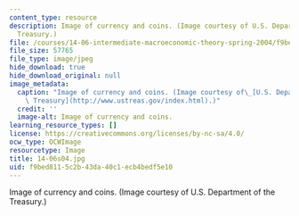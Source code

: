 ```yaml
---
content_type: resource
description: Image of currency and coins. (Image courtesy of U.S. Department of the
  Treasury.)
file: /courses/14-06-intermediate-macroeconomic-theory-spring-2004/f9bed8115c2b43da40c1ecb4bedf5e10_14-06s04.jpg
file_size: 57765
file_type: image/jpeg
hide_download: true
hide_download_original: null
image_metadata:
  caption: "Image of currency and coins. (Image courtesy of\_[U.S. Department of the\
    \ Treasury](http://www.ustreas.gov/index.html).)"
  credit: ''
  image-alt: Image of currency and coins.
learning_resource_types: []
license: https://creativecommons.org/licenses/by-nc-sa/4.0/
ocw_type: OCWImage
resourcetype: Image
title: 14-06s04.jpg
uid: f9bed811-5c2b-43da-40c1-ecb4bedf5e10
---
```

Image of currency and coins. (Image courtesy of U.S. Department of the Treasury.)